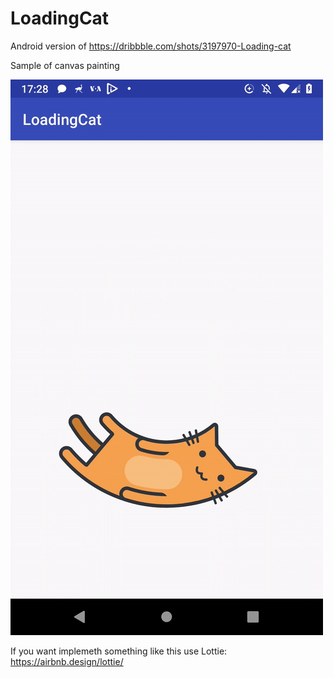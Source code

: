 # LoadingCat
Android version of 
https://dribbble.com/shots/3197970-Loading-cat

Sample of canvas painting

![](preview/LoadingCatPreview.gif)

If you want implemeth something like this use Lottie:
https://airbnb.design/lottie/

